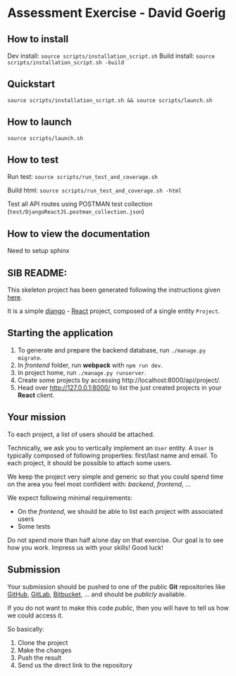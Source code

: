 # Assessment Exercise - David Goerig

## How to install
Dev install:
`source scripts/installation_script.sh`
Build install:
`source scripts/installation_script.sh -build`
## Quickstart
`source scripts/installation_script.sh && source scripts/launch.sh`


## How to launch
`source scripts/launch.sh`

## How to test
Run test:
`source scripts/run_test_and_coverage.sh `

Build html:
`source scripts/run_test_and_coverage.sh -html`

Test all API routes using POSTMAN test collection (`test/DjangoReactJS.postman_collection.json`)
## How to view the documentation
Need to setup sphinx

## SIB README:

This skeleton project has been generated following the instructions given [here](https://www.valentinog.com/blog/drf/).

It is a simple [django](https://www.djangoproject.com/) - [React](https://reactjs.org/) project, composed of a single
entity `Project`.

## Starting the application

1. To generate and prepare the backend database, run `./manage.py migrate`.
1. In _frontend_ folder, run **webpack** with `npm run dev`.
1. In project home, run `./manage.py runserver`.
1. Create some projects by accessing http://localhost:8000/api/project/.
1. Head over http://127.0.0.1:8000/ to list the just created projects in your **React** client.

## Your mission

To each project, a list of users should be attached.

Technically, we ask you to vertically implement an `User` entity. A `User` is typically composed of following
properties: first/last name and email. To each project, it should be possible to attach some users.

We keep the project very simple and generic so that you could spend time on the area you feel most confident with:
_backend_, _frontend_, ...

We expect following minimal requirements:

- On the _frontend_, we should be able to list each project with associated users
- Some tests

Do not spend more than half a/one day on that exercise. Our goal is to see how you work. Impress us with your skills!
Good luck!

## Submission

Your submission should be pushed to one of the public **Git** repositories like [GitHub](https://github.com/),
[GitLab](https://gitlab.com/), [Bitbucket](https://bitbucket.org), ... and should be _publicly_ available.

If you do not want to make this code _public_, then you will have to tell us how we could access it.

So basically:

1. Clone the project
1. Make the changes
1. Push the result
1. Send us the direct link to the repository




